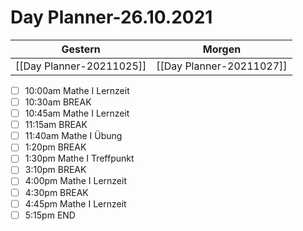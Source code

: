 
Day Planner-26.10.2021
======================
  
| Gestern | Morgen |  
| ------- | ------ |  
| [[Day Planner-20211025]] | [[Day Planner-20211027]] |  
- [ ] 10:00am   Mathe I Lernzeit  
- [ ] 10:30am   BREAK  
- [ ] 10:45am   Mathe I Lernzeit  
- [ ] 11:15am   BREAK  
- [ ] 11:40am   Mathe I Übung  
- [ ] 1:20pm    BREAK  
- [ ] 1:30pm    Mathe I Treffpunkt  
- [ ] 3:10pm    BREAK  
- [ ] 4:00pm    Mathe I Lernzeit  
- [ ] 4:30pm    BREAK  
- [ ] 4:45pm    Mathe I Lernzeit  
- [ ] 5:15pm    END